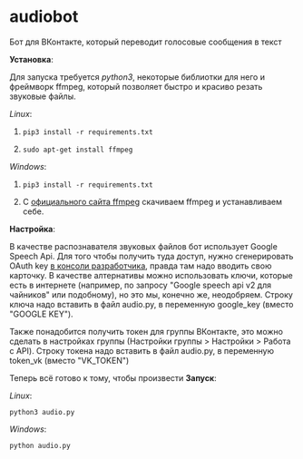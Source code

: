# audiobot
Бот для ВКонтакте, который переводит голосовые сообщения в текст

**Установка**:

Для запуска требуется *python3*, некоторые библиотки для него и фреймворк ffmpeg, который позволяет быстро и красиво резать звуковые файлы.

*Linux*:

1. ```pip3 install -r requirements.txt```

2. ```sudo apt-get install ffmpeg```

*Windows*:

1. ```pip3 install -r requirements.txt```

2. С [официального сайта ffmpeg](https://ffmpeg.org/download.html "Сайт ffmpeg") скачиваем ffmpeg и устанавливаем себе.

**Настройка**:

В качестве распознавателя звуковых файлов бот использует Google Speech Api. Для того чтобы получить туда доступ, нужно сгенерировать OAuth key [в консоли разработчика](https://console.developers.google.com/), правда там надо вводить свою карточку. В качестве алтернативы можно использовать ключи, которые есть в интернете (например, по запросу "Google speech api v2 для чайников" или подобному), но это мы, конечно же, неодобряем. Строку ключа надо вставить в файл audio.py, в переменную google_key (вместо "GOOGLE KEY").

Также понадобится получить токен для группы ВКонтакте, это можно сделать в настройках группы (Настройки группы > Настройки > Работа с API). Строку токена надо вставить в файл audio.py, в переменную token_vk (вместо "VK_TOKEN")

Теперь всё готово к тому, чтобы произвести
**Запуск**:

*Linux*:

```python3 audio.py```

*Windows*:

```python audio.py```
